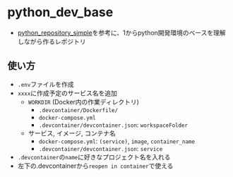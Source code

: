 # python_dev_base

- [python_repository_simple](https://github.com/yamap55/python_repository_simple)を参考に、1からpython開発環境のベースを理解しながら作るレポジトリ

## 使い方

- `.env`ファイルを作成
- `xxxx`に作成予定のサービス名を追加
  - `WORKDIR` (Docker内の作業ディレクトリ)
    - `.devcontainer/Dockerfile/`
    - `docker-compose.yml`
    - `.devcontainer/devcontainer.json`: `workspaceFolder`
  - サービス, イメージ, コンテナ名
    - `docker-compose.yml`: `(service)`, `image`, `container_name`
    - `.devcontainer/devcontainer.json`: `service`
- `.devcontainer`の`name`に好きなプロジェクト名を入れる
- 左下の.devcontainerから`reopen in container`で使える
